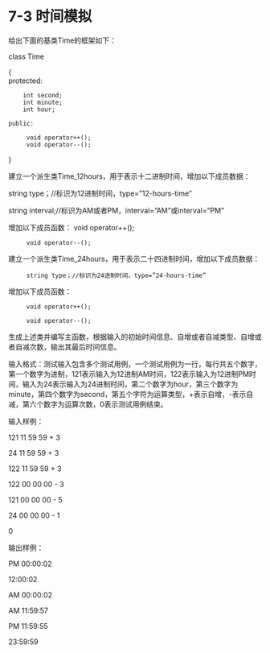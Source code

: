 # 7-3 时间模拟
给出下面的基类Time的框架如下：

class Time

{  
protected:

    
    
        int second;
        int minute;
        int hour;
    
    public:
    
         void operator++();
         void operator--();

}

建立一个派生类Time_12hours，用于表示十二进制时间，增加以下成员数据：

string type；//标识为12进制时间，type=”12-hours-time”

string interval;//标识为AM或者PM，interval=”AM”或interval=”PM”

增加以下成员函数： void operator++();

    
    
         void operator--();

建立一个派生类Time_24hours，用于表示二十四进制时间，增加以下成员数据：

    
    
         string type；//标识为24进制时间，type=”24-hours-time”

增加以下成员函数：

    
    
         void operator++();
    
         void operator--();

生成上述类并编写主函数，根据输入的初始时间信息、自增或者自减类型、自增或者自减次数，输出其最后时间信息。

输入格式：测试输入包含多个测试用例，一个测试用例为一行，每行共五个数字，第一个数字为进制，121表示输入为12进制AM时间，122表示输入为12进制PM时间，输入为24表示输入为24进制时间，第二个数字为hour，第三个数字为minute，第四个数字为second，第五个字符为运算类型，+表示自增，-表示自减，第六个数字为运算次数，0表示测试用例结束。

输入样例：

121 11 59 59 + 3

24 11 59 59 + 3

122 11 59 59 + 3

122 00 00 00 - 3

121 00 00 00 - 5

24 00 00 00 - 1

0

输出样例：

PM 00:00:02

12:00:02

AM 00:00:02

AM 11:59:57

PM 11:59:55

23:59:59


